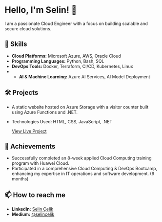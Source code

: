 # Hello, I'm Selin! 👋

I am a passionate Cloud Engineer with a focus on building scalable and secure cloud solutions. 

## 🚀 Skills
- **Cloud Platforms:** Microsoft Azure, AWS, Oracle Cloud
- **Programming Languages:** Python, Bash, SQL
- **DevOps Tools:** Docker, Terraform, CI/CD, Kubernetes, Linux
- - **AI & Machine Learning:** Azure AI Services, AI Model Deployment

## 🛠️ Projects
- A static website hosted on Azure Storage with a visitor counter built using Azure Functions and .NET.
- Technologies Used: HTML, CSS, JavaScript, .NET

    [View Live Project](https://scfunction.z16.web.core.windows.net/)

## 🏅 Achievements

- Successfully completed an 8-week applied Cloud Computing training program with Huawei Cloud.
- Participated in a comprehensive Cloud Computing & DevOps Bootcamp, enhancing my expertise in IT operations and software development. (6 months)


## 📫 How to reach me
- **LinkedIn:** [Selin Çelik](nkedin.com/in/selin-celik/)
- **Medium:** [@selincelik](https://medium.com/@selincelik)

